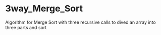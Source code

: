 # 3way_Merge_Sort
Algorithm for Merge Sort with three recursive calls to dived an array into three parts and sort
